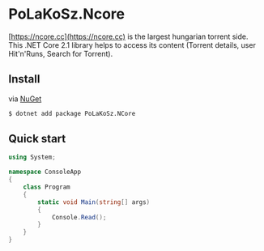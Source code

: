 # PoLaKoSz.Ncore

[https://ncore.cc](https://ncore.cc) is the largest hungarian torrent side. This .NET Core 2.1 library helps to access its content
(Torrent details, user Hit'n'Runs, Search for Torrent).

## Install

via [NuGet](https://www.nuget.org/packages/PoLaKoSz.Ncore/)

``` sh
$ dotnet add package PoLaKoSz.NCore
```

## Quick start

``` c#
using System;

namespace ConsoleApp
{
    class Program
    {
        static void Main(string[] args)
        {
            Console.Read();
        }
    }
}
```
